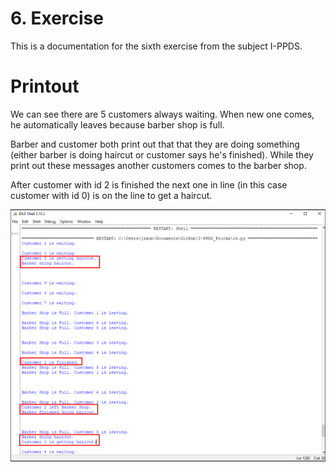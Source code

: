 # 6. Exercise
This is a documentation for the sixth exercise from the subject I-PPDS.


# Printout

We can see there are 5 customers always waiting. When new one comes, he automatically leaves because barber shop is full.

Barber and customer both print out that that they are doing something (either barber is doing
haircut or customer says he's finished). While they print out these messages another customers comes to the barber shop.

After customer with id 2 is finished the next one in line (in this case customer with id 0) is on the line to get a haircut.

![Bad Release](https://raw.githubusercontent.com/Rokulus/I-PPDS_Procka/06/images/barber.png)